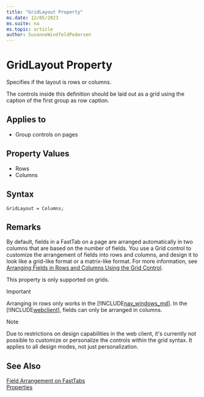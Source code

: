 ```yaml
---
title: "GridLayout Property"
ms.date: 12/05/2023
ms.suite: na
ms.topic: article
author: SusanneWindfeldPedersen
---
```


# GridLayout Property

Specifies if the layout is rows or columns.

The controls inside this definition should be laid out as a grid using the caption of the first group as row caption. 

## Applies to  
  
- Group controls on pages  
  
## Property Values  
- Rows
- Columns  

## Syntax

```AL
GridLayout = Columns;
```
  
## Remarks 

By default, fields in a FastTab on a page are arranged automatically in two columns that are based on the number of fields. You use a Grid control to customize the arrangement of fields into rows and columns, and design it to look like a grid-like format or a matrix-like format. For more information, see [Arranging Fields in Rows and Columns Using the Grid Control](../devenv-arrange-fields-in-rows-and-columns-using-gridlayout-control.md).
 
This property is only supported on grids.

> [!IMPORTANT]
> Arranging in rows only works in the [!INCLUDE[nav_windows_md](../includes/nav_windows_md.md)]. In the [!INCLUDE[webclient](../includes/webclient.md)], fields can only be arranged in columns.

> [!NOTE]
> Due to restrictions on design capabilities in the web client, it's currently not possible to customize or personalize the controls within the grid syntax. It applies to all design modes, not just personalization.

## See Also

[Field Arrangement on FastTabs](../devenv-arranging-fields-on-fasttab.md)  
[Properties](devenv-properties.md)